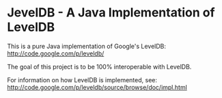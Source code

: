 JevelDB - A Java Implementation of LevelDB
==========================================

This is a pure Java implementation of Google's LevelDB: http://code.google.com/p/leveldb/

The goal of this project is to be 100% interoperable with LevelDB.

For information on how LevelDB is implemented, see: http://code.google.com/p/leveldb/source/browse/doc/impl.html